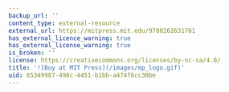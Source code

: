 ```yaml
---
backup_url: ''
content_type: external-resource
external_url: https://mitpress.mit.edu/9780262631761
has_external_licence_warning: true
has_external_license_warning: true
is_broken: ''
license: https://creativecommons.org/licenses/by-nc-sa/4.0/
title: '![Buy at MIT Press](/images/mp_logo.gif)'
uid: 65349987-498c-4451-b1bb-a474f6cc30be
---
```

